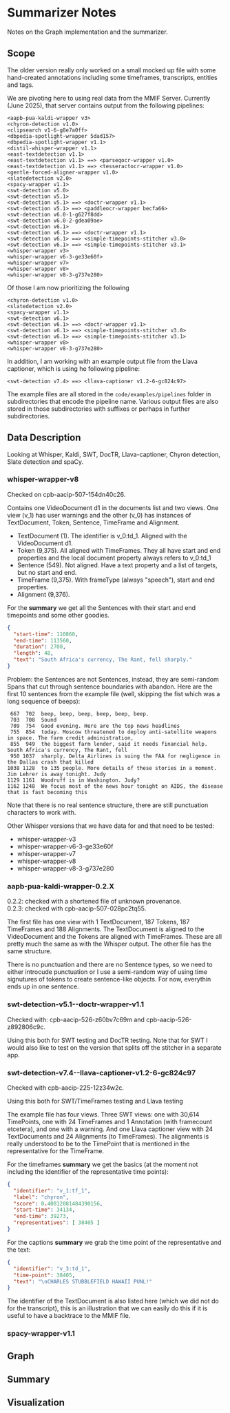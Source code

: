 # Summarizer Notes

Notes on the Graph implementation and the summarizer.


## Scope

The older version really only worked on a small mocked up file with some hand-created annotations including some timeframes, transcripts, entities and tags.

We are pivoting here to using real data from the MMIF Server. Currently (June 2025), that server contains output from the following pipelines:

```
<aapb-pua-kaldi-wrapper v3>
<chyron-detection v1.0>
<clipsearch v1-6-g8e7a0ff>
<dbpedia-spotlight-wrapper 5dad157>
<dbpedia-spotlight-wrapper v1.1>
<distil-whisper-wrapper v1.1>
<east-textdetection v1.1>
<east-textdetection v1.1> ==> <parseqocr-wrapper v1.0>
<east-textdetection v1.1> ==> <tesseractocr-wrapper v1.0>
<gentle-forced-aligner-wrapper v1.0>
<slatedetection v2.0>
<spacy-wrapper v1.1>
<swt-detection v5.0>
<swt-detection v5.1>
<swt-detection v5.1> ==> <doctr-wrapper v1.1>
<swt-detection v5.1> ==> <paddleocr-wrapper becfa66>
<swt-detection v6.0-1-g627f8dd>
<swt-detection v6.0-2-gdea09ae>
<swt-detection v6.1>
<swt-detection v6.1> ==> <doctr-wrapper v1.1>
<swt-detection v6.1> ==> <simple-timepoints-stitcher v3.0>
<swt-detection v6.1> ==> <simple-timepoints-stitcher v3.1>
<whisper-wrapper v3>
<whisper-wrapper v6-3-ge33e60f>
<whisper-wrapper v7>
<whisper-wrapper v8>
<whisper-wrapper v8-3-g737e280>
```

Of those I am now prioritizing the following

```
<chyron-detection v1.0>
<slatedetection v2.0>
<spacy-wrapper v1.1>
<swt-detection v6.1>
<swt-detection v6.1> ==> <doctr-wrapper v1.1>
<swt-detection v6.1> ==> <simple-timepoints-stitcher v3.0>
<swt-detection v6.1> ==> <simple-timepoints-stitcher v3.1>
<whisper-wrapper v8>
<whisper-wrapper v8-3-g737e280>
```

In addition, I am working with an example output file from the Llava captioner, which is using he following pipeline:

```
<swt-detection v7.4> ==> <llava-captioner v1.2-6-gc824c97>
```

The example files are all stored in the `code/examples/pipelines` folder in subdirectories that encode the pipeline name. Various output files are also stored in those subdirectories with suffixes or perhaps in further subdirectories.


## Data Description

Looking at Whisper, Kaldi, SWT, DocTR, Llava-captioner, Chyron detection, Slate detection and spaCy.


### whisper-wrapper-v8

Checked on cpb-aacip-507-154dn40c26.

Contains one VideoDocument d1 in the documents list and two views. One view (v\_1) has user warnings and the other (v\_0) has instances of TextDocument, Token, Sentence, TimeFrame and Alignment.

- TextDocument (1). The identifier is v\_0:td\_1. Aligned with the VideoDocument d1.
- Token (9,375). All aligned with TimeFrames. They all have start and end properties and the local document property always refers to v\_0:td\_1
- Sentence (549). Not aligned. Have a text property and a list of targets, but no start and end.
- TimeFrame (9,375). With frameType (always "speech"), start and end properties.
- Alignment (9,376).

For the **summary** we get all the Sentences with their start and end timepoints and some other goodies.

```json
{
  "start-time": 110860,
  "end-time": 113560,
  "duration": 2700,
  "length": 48,
  "text": "South Africa's currency, The Rant, fell sharply."
}
```

Problem: the Sentences are not Sentences, instead, they are semi-random Spans that cut through sentence boundaries with abandon. Here are the first 10 sentences from the example file (well, skipping the fist which was a long sequence of beeps):

```
 667  702  beep, beep, beep, beep, beep, beep.
 703  708  Sound
 709  754  Good evening. Here are the top news headlines
 755  854  today. Moscow threatened to deploy anti-satellite weapons in space. The farm credit administration,
 855  949  the biggest farm lender, said it needs financial help. South Africa's currency, The Rant, fell
 950 1037  sharply. Delta Airlines is suing the FAA for negligence in the Dallas crash that killed
1038 1128  to 135 people. More details of these stories in a moment. Jim Lehrer is away tonight. Judy
1129 1161  Woodruff is in Washington. Judy?
1162 1248  We focus most of the news hour tonight on AIDS, the disease that is fast becoming this
```

Note that there is no real sentence structure, there are still punctuation characters to work with.

Other Whisper versions that we have data for and that need to be tested:

- whisper-wrapper-v3
- whisper-wrapper-v6-3-ge33e60f
- whisper-wrapper-v7
- whisper-wrapper-v8
- whisper-wrapper-v8-3-g737e280


### aapb-pua-kaldi-wrapper-0.2.X

0.2.2: checked with a shortened file of unknown provenance.<br/>
0.2.3: checked with cpb-aacip-507-028pc2tq55.

The first file has one view with 1 TextDocument, 187 Tokens, 187 TimeFrames and 188 Alignments. The TextDocument is aligned to the VideoDocument and the Tokens are aligned with TimeFrames. These are all pretty much the same as with the Whisper output. The other file has the same structure.

There is no punctuation and there are no Sentence types, so we need to either introcude punctuation or I use a semi-random way of using time signutures of tokens to create sentence-like objects. For now, everythin ends up in one sentence.


### swt-detection-v5.1--doctr-wrapper-v1.1

Checked with: cpb-aacip-526-z60bv7c69m and cpb-aacip-526-z892806c9c.

Using this both for SWT testing and DocTR testing. Note that for SWT I would also like to test on the version that splits off the stitcher in a separate app.


### swt-detection-v7.4--llava-captioner-v1.2-6-gc824c97

Checked with cpb-aacip-225-12z34w2c.

Using this both for SWT/TimeFrames testing and Llava testing

The example file has four views. Three SWT views: one with 30,614 TimePoints, one with 24 TimeFrames and 1 Annotation (with framecount etcetera), and one with a warning. And one Llava captioner view with 24 TextDocuments and 24 Alignments (to TimeFrames). The alignments is really understood to be to the TimePoint that is mentioned in the representative for the TimeFrame.

For the timeframes **summary** we get the basics (at the moment not including the identifier of the representative time points):

```json
{
  "identifier": "v_1:tf_1",
  "label": "chyron",
  "score": 0.40812081484390156,
  "start-time": 34134,
  "end-time": 39273,
  "representatives": [ 38405 ]
}
```
     
For the captions **summary** we grab the time point of the representative and the text:

```json
{
  "identifier": "v_3:td_1",
  "time-point": 38405,
  "text": "\nCHARLES STUBBLEFIELD HAWAII PUNL!"
}
```

The identifier of the TextDocument is also listed here (which we did not do for the transcript), this is an illustration that we can easily do this if it is useful to have a backtrace to the MMIF file.


### spacy-wrapper-v1.1





## Graph



## Summary



## Visualization

